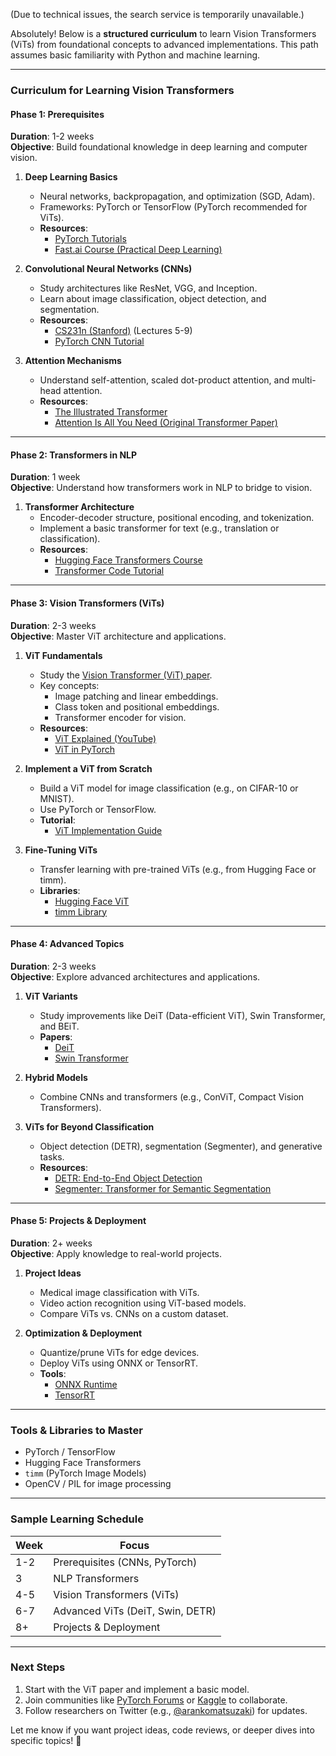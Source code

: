 (Due to technical issues, the search service is temporarily unavailable.)

Absolutely! Below is a **structured curriculum** to learn Vision Transformers (ViTs) from foundational concepts to advanced implementations. This path assumes basic familiarity with Python and machine learning.

---

### **Curriculum for Learning Vision Transformers**

#### **Phase 1: Prerequisites**
**Duration**: 1-2 weeks  
**Objective**: Build foundational knowledge in deep learning and computer vision.
1. **Deep Learning Basics**  
   - Neural networks, backpropagation, and optimization (SGD, Adam).  
   - Frameworks: PyTorch or TensorFlow (PyTorch recommended for ViTs).  
   - **Resources**:  
     - [PyTorch Tutorials](https://pytorch.org/tutorials/)  
     - [Fast.ai Course (Practical Deep Learning)](https://course.fast.ai/)

2. **Convolutional Neural Networks (CNNs)**  
   - Study architectures like ResNet, VGG, and Inception.  
   - Learn about image classification, object detection, and segmentation.  
   - **Resources**:  
     - [CS231n (Stanford)](https://cs231n.github.io/) (Lectures 5-9)  
     - [PyTorch CNN Tutorial](https://pytorch.org/tutorials/beginner/blitz/cifar10_tutorial.html)

3. **Attention Mechanisms**  
   - Understand self-attention, scaled dot-product attention, and multi-head attention.  
   - **Resources**:  
     - [The Illustrated Transformer](https://jalammar.github.io/illustrated-transformer/)  
     - [Attention Is All You Need (Original Transformer Paper)](https://arxiv.org/abs/1706.03762)

---

#### **Phase 2: Transformers in NLP**  
**Duration**: 1 week  
**Objective**: Understand how transformers work in NLP to bridge to vision.  
1. **Transformer Architecture**  
   - Encoder-decoder structure, positional encoding, and tokenization.  
   - Implement a basic transformer for text (e.g., translation or classification).  
   - **Resources**:  
     - [Hugging Face Transformers Course](https://huggingface.co/learn/nlp-course/chapter1/1)  
     - [Transformer Code Tutorial](https://pytorch.org/tutorials/beginner/transformer_tutorial.html)

---

#### **Phase 3: Vision Transformers (ViTs)**  
**Duration**: 2-3 weeks  
**Objective**: Master ViT architecture and applications.  
1. **ViT Fundamentals**  
   - Study the [Vision Transformer (ViT) paper](https://arxiv.org/abs/2010.11929).  
   - Key concepts:  
     - Image patching and linear embeddings.  
     - Class token and positional embeddings.  
     - Transformer encoder for vision.  
   - **Resources**:  
     - [ViT Explained (YouTube)](https://www.youtube.com/watch?v=TrdevFK_am4)  
     - [ViT in PyTorch](https://github.com/lucidrains/vit-pytorch)

2. **Implement a ViT from Scratch**  
   - Build a ViT model for image classification (e.g., on CIFAR-10 or MNIST).  
   - Use PyTorch or TensorFlow.  
   - **Tutorial**:  
     - [ViT Implementation Guide](https://towardsdatascience.com/implementing-visualttransformer-in-pytorch-1846ae6374da)

3. **Fine-Tuning ViTs**  
   - Transfer learning with pre-trained ViTs (e.g., from Hugging Face or timm).  
   - **Libraries**:  
     - [Hugging Face ViT](https://huggingface.co/docs/transformers/model_doc/vit)  
     - [timm Library](https://github.com/rwightman/pytorch-image-models)

---

#### **Phase 4: Advanced Topics**  
**Duration**: 2-3 weeks  
**Objective**: Explore advanced architectures and applications.  
1. **ViT Variants**  
   - Study improvements like DeiT (Data-efficient ViT), Swin Transformer, and BEiT.  
   - **Papers**:  
     - [DeiT](https://arxiv.org/abs/2012.12877)  
     - [Swin Transformer](https://arxiv.org/abs/2103.14030)  

2. **Hybrid Models**  
   - Combine CNNs and transformers (e.g., ConViT, Compact Vision Transformers).  

3. **ViTs for Beyond Classification**  
   - Object detection (DETR), segmentation (Segmenter), and generative tasks.  
   - **Resources**:  
     - [DETR: End-to-End Object Detection](https://arxiv.org/abs/2005.12872)  
     - [Segmenter: Transformer for Semantic Segmentation](https://arxiv.org/abs/2105.05633)

---

#### **Phase 5: Projects & Deployment**  
**Duration**: 2+ weeks  
**Objective**: Apply knowledge to real-world projects.  
1. **Project Ideas**  
   - Medical image classification with ViTs.  
   - Video action recognition using ViT-based models.  
   - Compare ViTs vs. CNNs on a custom dataset.  

2. **Optimization & Deployment**  
   - Quantize/prune ViTs for edge devices.  
   - Deploy ViTs using ONNX or TensorRT.  
   - **Tools**:  
     - [ONNX Runtime](https://onnxruntime.ai/)  
     - [TensorRT](https://developer.nvidia.com/tensorrt)

---

### **Tools & Libraries to Master**  
- PyTorch / TensorFlow  
- Hugging Face Transformers  
- `timm` (PyTorch Image Models)  
- OpenCV / PIL for image processing  

---

### **Sample Learning Schedule**  
| **Week** | **Focus**                          |
|----------|------------------------------------|
| 1-2      | Prerequisites (CNNs, PyTorch)      |
| 3        | NLP Transformers                   |
| 4-5      | Vision Transformers (ViTs)         |
| 6-7      | Advanced ViTs (DeiT, Swin, DETR)   |
| 8+       | Projects & Deployment              |

---

### **Next Steps**  
1. Start with the ViT paper and implement a basic model.  
2. Join communities like [PyTorch Forums](https://discuss.pytorch.org/) or [Kaggle](https://www.kaggle.com/) to collaborate.  
3. Follow researchers on Twitter (e.g., [@arankomatsuzaki](https://twitter.com/arankomatsuzaki)) for updates.  

Let me know if you want project ideas, code reviews, or deeper dives into specific topics! 🚀